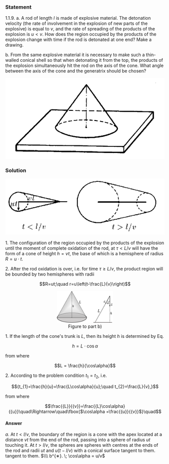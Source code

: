 ###  Statement 

$1.1.9.$ a. A rod of length $l$ is made of explosive material. The detonation velocity (the rate of involvement in the explosion of new parts of the explosive) is equal to $v$, and the rate of spreading of the products of the explosion is $u < v$. How does the region occupied by the products of the explosion change with time if the rod is detonated at one end? Make a drawing. 

b. From the same explosive material it is necessary to make such a thin-walled conical shell so that when detonating it from the top, the products of the explosion simultaneously hit the rod on the axis of the cone. What angle between the axis of the cone and the generatrix should be chosen?  

![ For problem 1.1.9 |799x405, 39%](../../img/1.1.9/statement.png)

### Solution

![ Figure to part a) |563x198, 51%](../../img/1.1.9/solution.png)

1\. The configuration of the region occupied by the products of the explosion until the moment of complete oxidation of the rod, at $\tau < L/v$ will have the form of a cone of height $h = vt$, the base of which is a hemisphere of radius $R = u \cdot t$. 

2\. After the rod oxidation is over, i.e. for time $\tau\geq L/v$, the product region will be bounded by two hemispheres with radii 

$$R=ut;\quad r=u\left(t-\frac{L}{v}\right)$$ 

<center>
      <figure>
        <img src="..\..\img\1.1.9\1.1.9(b).png"
          loading="lazy" alt=" Figure to part b) " width="42%" style="max-width:833px; max-height:467px;" />
        <figcaption> Figure to part b) </figcaption>
      </figure>
      </center>


1\. If the length of the cone's trunk is $L$, then its height $h$ is determined by Eq. 

$$h = L \cdot \cos\alpha$$ 

from where 

$$L = \frac{h}{\cos\alpha}$$ 

2\. According to the problem condition $t_1=t_2$, i.e. 

$${t_{1}=\frac{h}{u}=\frac{L\cos\alpha}{u};\quad t_{2}=\frac{L}{v},}$$ 

from where 

$$\frac{{L}}{{v}}=\frac{{L}\cos\alpha}{{u}}\quad\Rightarrow\quad\fbox{$\cos\alpha =\frac{{u}}{{v}}$}\quad$$ 

#### Answer

$a$. At $t < l/v$, the boundary of the region is a cone with the apex located at a distance $vt$ from the end of the rod, passing into a sphere of radius $ut$ touching it. At $t > l/v$, the spheres are spheres with centres at the ends of the rod and radii $ut$ and $u(t - l/v)$ with a conical surface tangent to them. tangent to them. $\\\ b^{∗}. \; \cos\alpha = u/v$ 

